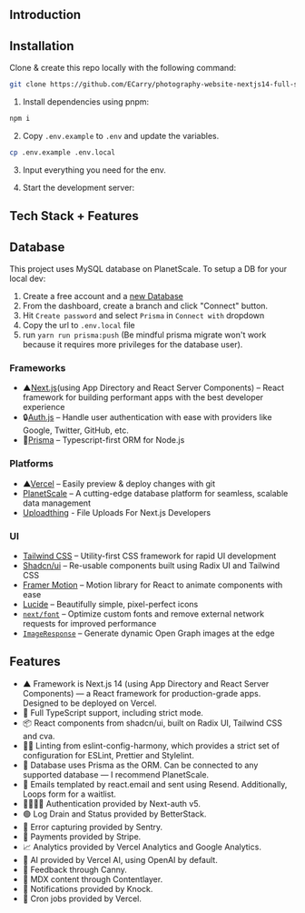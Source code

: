 ## Introduction

## Installation

Clone & create this repo locally with the following command:

```bash
git clone https://github.com/ECarry/photography-website-nextjs14-full-stack.git
```

1. Install dependencies using pnpm:

```sh
npm i
```

2. Copy `.env.example` to `.env` and update the variables.

```sh
cp .env.example .env.local
```

3. Input everything you need for the env.

4. Start the development server:

## Tech Stack + Features

## Database

This project uses MySQL database on PlanetScale. To setup a DB for your local dev:

1. Create a free account and a [new Database](https://planetscale.com/docs/tutorials/planetscale-quick-start-guide#create-a-database)
2. From the dashboard, create a branch and click "Connect" button.
3. Hit `Create password` and select `Prisma` in `Connect with` dropdown
4. Copy the url to `.env.local` file
5. run `yarn run prisma:push` (Be mindful prisma migrate won't work because it requires more privileges for the database user).

### Frameworks

- ▲[Next.js](https://nextjs.org/)(using App Directory and React Server Components) – React framework for building performant apps with the best developer experience
- 🔒[Auth.js](https://authjs.dev/) – Handle user authentication with ease with providers like Google, Twitter, GitHub, etc.
- 📀[Prisma](https://www.prisma.io/) – Typescript-first ORM for Node.js

### Platforms

- ▲[Vercel](https://vercel.com/) – Easily preview & deploy changes with git
- [PlanetScale](https://planetscale.com/) – A cutting-edge database platform for seamless, scalable data management
- [Uploadthing](https://uploadthing.com/) - File Uploads For Next.js Developers

### UI

- [Tailwind CSS](https://tailwindcss.com/) – Utility-first CSS framework for rapid UI development
- [Shadcn/ui](https://ui.shadcn.com/) – Re-usable components built using Radix UI and Tailwind CSS
- [Framer Motion](https://framer.com/motion) – Motion library for React to animate components with ease
- [Lucide](https://lucide.dev/) – Beautifully simple, pixel-perfect icons
- [`next/font`](https://nextjs.org/docs/basic-features/font-optimization) – Optimize custom fonts and remove external network requests for improved performance
- [`ImageResponse`](https://nextjs.org/docs/app/api-reference/functions/image-response) – Generate dynamic Open Graph images at the edge

## Features

- ▲ Framework is Next.js 14 (using App Directory and React Server Components) — a React framework for production-grade apps. Designed to be deployed on Vercel.
- 🤝 Full TypeScript support, including strict mode.
- 📦 React components from shadcn/ui, built on Radix UI, Tailwind CSS and cva.
- 👩‍⚖️ Linting from eslint-config-harmony, which provides a strict set of configuration for ESLint, Prettier and Stylelint.
- 📀 Database uses Prisma as the ORM. Can be connected to any supported database — I recommend PlanetScale.
- 📧 Emails templated by react.email and sent using Resend. Additionally, Loops form for a waitlist.
- 👨‍👩‍👧‍👦 Authentication provided by Next-auth v5.
- 🟢 Log Drain and Status provided by BetterStack.
- 🐞 Error capturing provided by Sentry.
- 💸 Payments provided by Stripe.
- 📈 Analytics provided by Vercel Analytics and Google Analytics.
- 🤖 AI provided by Vercel AI, using OpenAI by default.
- 💬 Feedback through Canny.
- 📝 MDX content through Contentlayer.
- 🔔 Notifications provided by Knock.
- 🔄 Cron jobs provided by Vercel.
